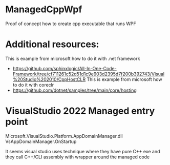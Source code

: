 # ManagedCppWpf
Proof of concept how to create cpp executable that runs WPF

# Additional resources: 
This is example from microsoft how to do it with .net framework
- https://github.com/sphinxlogic/All-In-One-Code-Framework/tree/cf711261c52d51d1c9e903d2395d7f200b392743/Visual%20Studio%202010/CppHostCLR
This is example from microsoft how to do it with coreclr
- https://github.com/dotnet/samples/tree/main/core/hosting

# VisualStudio 2022 Managed entry point
Microsoft.VisualStudio.Platform.AppDomainManager.dll
VsAppDomainManager.OnStartup

It seems visual studio uses technique where they have pure C++ exe and they call C++/CLI assembly with wrapper around the managed code
